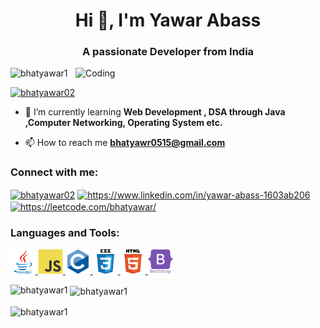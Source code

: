 <!-- <img alt="Coding" height="400" src ="https://static.vecteezy.com/system/resources/previews/002/214/642/original/web-designer-and-programmer-free-vector.jpg"> -->
<!--  ![MasterHead](https://static.vecteezy.com/system/resources/previews/002/214/642/original/web-designer-and-programmer-free-vector.jpg) -->
<h1 align="center">Hi 👋, I'm Yawar Abass</h1>
<h3 align="center">A passionate Developer from India</h3>
<img align= "right" alt="Coding" width="400" src ="https://cdn.dribbble.com/users/1162077/screenshots/3848914/programmer.gif">

<p align="left"> <img src="https://komarev.com/ghpvc/?username=bhatyawar1&label=Profile%20views&color=0e75b6&style=flat" alt="bhatyawar1" /> </p>

<p align="left"> <a href="https://twitter.com/bhatyawar02" target="blank"><img src="https://img.shields.io/twitter/follow/bhatyawar02?logo=twitter&style=for-the-badge" alt="bhatyawar02" /></a> </p>

- 🌱 I’m currently learning **Web Development , DSA through Java ,Computer Networking, Operating System etc.**

- 📫 How to reach me **bhatyawr0515@gmail.com**

<h3 align="left">Connect with me:</h3>
<p align="left">
<a href="https://twitter.com/bhatyawar02" target="blank"><img align="center" src="https://raw.githubusercontent.com/rahuldkjain/github-profile-readme-generator/master/src/images/icons/Social/twitter.svg" alt="bhatyawar02" height="30" width="40" /></a>
<a href="https://www.linkedin.com/in/yawar-abass-1603ab206" target="blank"><img align="center" src="https://raw.githubusercontent.com/rahuldkjain/github-profile-readme-generator/master/src/images/icons/Social/linked-in-alt.svg" alt="https://www.linkedin.com/in/yawar-abass-1603ab206" height="30" width="40" /></a>
<a href="https://leetcode.com/bhatyawar/" target="blank"><img align="center" src="https://raw.githubusercontent.com/rahuldkjain/github-profile-readme-generator/master/src/images/icons/Social/leet-code.svg" alt="https://leetcode.com/bhatyawar/" height="30" width="40" /></a>
</p>

<h3 align="left">Languages and Tools:</h3>
<p align="left"> <a href="https://www.java.com" target="_blank" rel="noreferrer"> <img src="https://raw.githubusercontent.com/devicons/devicon/master/icons/java/java-original.svg" alt="java" width="40" height="40"/>  </a> <a href="https://developer.mozilla.org/en-US/docs/Web/JavaScript" target="_blank" rel="noreferrer"> <img src="https://raw.githubusercontent.com/devicons/devicon/master/icons/javascript/javascript-original.svg" alt="javascript" width="40" height="40"/> </a> <a href="https://www.cprogramming.com/" target="_blank" rel="noreferrer"> <img src="https://raw.githubusercontent.com/devicons/devicon/master/icons/c/c-original.svg" alt="c" width="40" height="40"/> </a> <a href="https://www.w3schools.com/css/" target="_blank" rel="noreferrer"> <img src="https://raw.githubusercontent.com/devicons/devicon/master/icons/css3/css3-original-wordmark.svg" alt="css3" width="40" height="40"/> </a> <a href="https://www.w3.org/html/" target="_blank" rel="noreferrer"> <img src="https://raw.githubusercontent.com/devicons/devicon/master/icons/html5/html5-original-wordmark.svg" alt="html5" width="40" height="40"/>  </a> <a href="https://getbootstrap.com" target="_blank" rel="noreferrer"> <img src="https://raw.githubusercontent.com/devicons/devicon/master/icons/bootstrap/bootstrap-plain-wordmark.svg" alt="bootstrap" width="40" height="40"/> </a> </p>

<p><img align="left" src="https://github-readme-stats.vercel.app/api/top-langs?username=bhatyawar1&show_icons=true&locale=en&layout=compact" alt="bhatyawar1" /></p>

<p>&nbsp;<img align="center" src="https://github-readme-stats.vercel.app/api?username=bhatyawar1&show_icons=true&locale=en" alt="bhatyawar1" /></p>

<p><img align="center" src="https://github-readme-streak-stats.herokuapp.com/?user=bhatyawar1&" alt="bhatyawar1" /></p>

